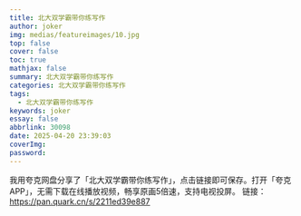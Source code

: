 ```yaml
---
title: 北大双学霸带你练写作
author: joker
img: medias/featureimages/10.jpg
top: false
cover: false
toc: true
mathjax: false
summary: 北大双学霸带你练写作
categories: 北大双学霸带你练写作
tags:
  - 北大双学霸带你练写作
keywords: joker
essay: false
abbrlink: 30098
date: 2025-04-20 23:39:03
coverImg:
password:
---
```


我用夸克网盘分享了「北大双学霸带你练写作」，点击链接即可保存。打开「夸克APP」，无需下载在线播放视频，畅享原画5倍速，支持电视投屏。
链接：https://pan.quark.cn/s/2211ed39e887
